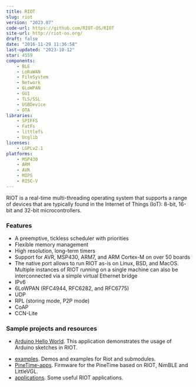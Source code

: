 ```yaml
---
title: RIOT
slug: riot
version: "2023.07"
code-url: https://github.com/RIOT-OS/RIOT
site-url: http://riot-os.org/
draft: false
date: "2016-11-29 11:36:58"
last-updated: "2023-10-12"
star: 4559
components:
    - BLE
    - LoRaWAN
    - FileSystem
    - Network
    - 6LoWPAN
    - GUI
    - TLS/SSL
    - USBDevice
    - OTA
libraries:
    - SPIFFS
    - FatFs
    - littlefs
    - Ucglib
licenses:
    - LGPLv2.1
platforms:
    - MSP430
    - ARM
    - AVR
    - MIPS
    - RISC-V
---
```

RIOT is a real-time multi-threading operating system that supports a range of devices that are typically found in the Internet of Things (IoT): 8-bit, 16-bit and 32-bit microcontrollers.

<!--more-->

### Features

- A preemptive, tickless scheduler with priorities
- Flexible memory management
- High resolution, long-term timers
- Support for AVR, MSP430, ARM7, and ARM Cortex-M on over 50 boards
- The native port allows to run RIOT as-is on Linux, BSD, and MacOS. Multiple instances of RIOT running on a single machine can also be interconnected via a simple virtual Ethernet bridge
- IPv6
- 6LoWPAN (RFC4944, RFC6282, and RFC6775)
- UDP
- RPL (storing mode, P2P mode)
- CoAP
- CCN-Lite

### Sample projects and resources

- [Arduino Hello World](https://github.com/RIOT-OS/RIOT/tree/master/examples/arduino_hello-world). This application demonstrates the usage of Arduino sketches in RIOT.
<!--github-projects-->
- [examples](https://github.com/riot/examples). Demos and examples for Riot and submodules.
- [PineTime-apps](https://github.com/bosmoment/PineTime-apps). Firmware for the PineTime based on RIOT, NimBLE and LittleVGL.
- [applications](https://github.com/RIOT-OS/applications). Some useful RIOT applications.
